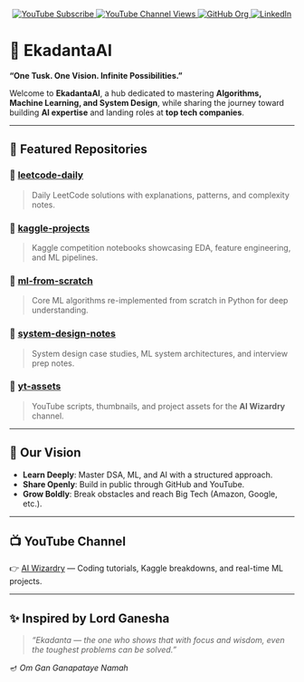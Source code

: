 <p align="center">
  <!-- YouTube -->
  <a href="https://www.youtube.com/@AIWizardry277?sub_confirmation=1">
    <img alt="YouTube Subscribe" src="https://img.shields.io/badge/YouTube-Subscribe-red?logo=youtube">
  </a>
  <!-- Replace CHANNEL_ID if you want live view stats -->
  <a href="https://www.youtube.com/@AIWizardry277" title="Channel views">
    <img alt="YouTube Channel Views" src="https://img.shields.io/youtube/channel/views/CHANNEL_ID?style=social&logo=youtube">
  </a>
  <!-- GitHub Org -->
  <a href="https://github.com/EkadantaAI">
    <img alt="GitHub Org" src="https://img.shields.io/badge/GitHub-EkadantaAI-black?logo=github">
  </a>
  <!-- LinkedIn (optional: put your profile URL) -->
  <a href="https://www.linkedin.com/in/YOUR-LINKEDIN-SLUG/">
    <img alt="LinkedIn" src="https://img.shields.io/badge/LinkedIn-Connect-blue?logo=linkedin">
  </a>
</p>

# 🐘 EkadantaAI  

**“One Tusk. One Vision. Infinite Possibilities.”**  

Welcome to **EkadantaAI**, a hub dedicated to mastering **Algorithms, Machine Learning, and System Design**, while sharing the journey toward building **AI expertise** and landing roles at **top tech companies**.  

---

## 📌 Featured Repositories  

### 🔹 [leetcode-daily](https://github.com/EkadantaAI/leetcode-daily)  
> Daily LeetCode solutions with explanations, patterns, and complexity notes.  

### 🔹 [kaggle-projects](https://github.com/EkadantaAI/kaggle-projects)  
> Kaggle competition notebooks showcasing EDA, feature engineering, and ML pipelines.  

### 🔹 [ml-from-scratch](https://github.com/EkadantaAI/ml-from-scratch)  
> Core ML algorithms re-implemented from scratch in Python for deep understanding.  

### 🔹 [system-design-notes](https://github.com/EkadantaAI/system-design-notes)  
> System design case studies, ML system architectures, and interview prep notes.  

### 🔹 [yt-assets](https://github.com/EkadantaAI/yt-assets)  
> YouTube scripts, thumbnails, and project assets for the **AI Wizardry** channel.  

---

## 🎯 Our Vision  
- **Learn Deeply**: Master DSA, ML, and AI with a structured approach.  
- **Share Openly**: Build in public through GitHub and YouTube.  
- **Grow Boldly**: Break obstacles and reach Big Tech (Amazon, Google, etc.).  

---

## 📺 YouTube Channel  
👉 [AI Wizardry](https://www.youtube.com/@AIWizardry277) — Coding tutorials, Kaggle breakdowns, and real-time ML projects.  

---

## ✨ Inspired by Lord Ganesha  
> *“Ekadanta — the one who shows that with focus and wisdom, even the toughest problems can be solved.”*  

🪔 *Om Gan Ganapataye Namah*  
